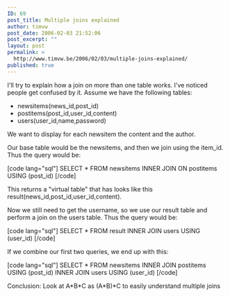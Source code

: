 ```yaml
---
ID: 69
post_title: Multiple joins explained
author: timvw
post_date: 2006-02-03 21:52:06
post_excerpt: ""
layout: post
permalink: >
  http://www.timvw.be/2006/02/03/multiple-joins-explained/
published: true
---
```

<p>I'll try to explain how a join on more than one table works. I've noticed people get confused by it. Assume we have the following tables:</p>

<ul>
<li>newsitems(news_id,post_id)</li>
<li>postitems(post_id,user_id,content)</li>
<li>users(user_id,name,password)</li>
</ul>

<p>
We want to display for each newsitem the content and the author.
</p>

<p>
Our base table would be the newsitems, and then we join using the item_id. Thus the query would be: </p>
[code lang="sql"]
SELECT *
FROM newsitems
INNER JOIN ON postitems USING (post_id)
[/code]

<p>
This returns a "virtual table" that has looks like this result(news_id,post_id,user_id,content).
</p>

<p>
Now we still need to get the username, so we use our result table and perform a join on the users table. Thus the query would be:</p>
[code lang="sql"]
SELECT *
FROM result
INNER JOIN users USING (user_id)
[/code]

<p>
If we combine our first two queries, we end up with this:</p>
[code lang="sql"]
SELECT *
FROM newsitems
INNER JOIN postitems USING (post_id)
INNER JOIN users USING (user_id)
[/code]

<p>Conclusion: Look at A*B*C as (A*B)*C to easily understand multiple joins</p>
